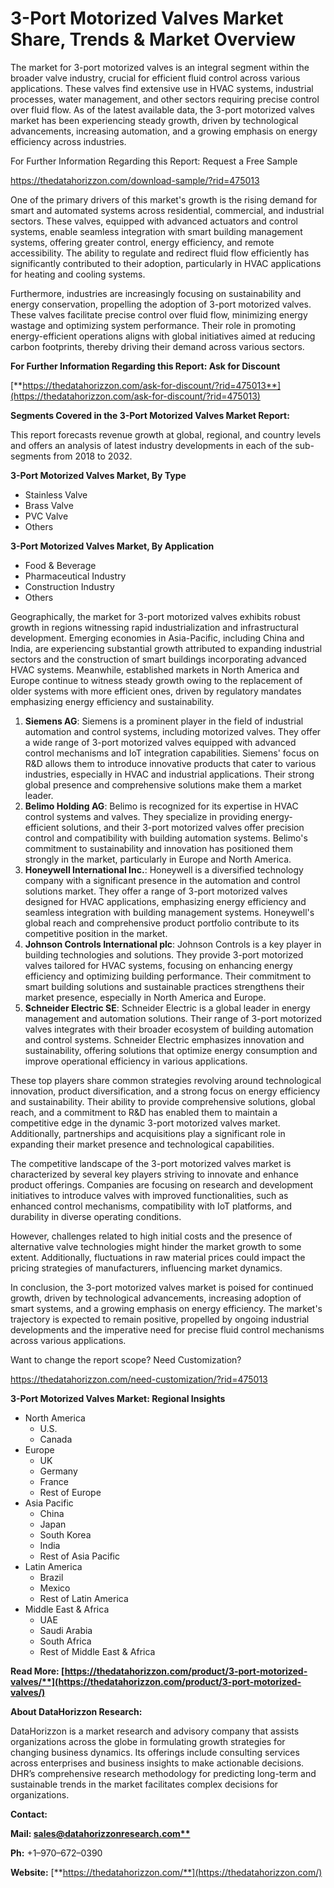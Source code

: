 ﻿# **3-Port Motorized Valves Market Share, Trends & Market Overview**

The market for 3-port motorized valves is an integral segment within the broader valve industry, crucial for efficient fluid control across various applications. These valves find extensive use in HVAC systems, industrial processes, water management, and other sectors requiring precise control over fluid flow. As of the latest available data, the 3-port motorized valves market has been experiencing steady growth, driven by technological advancements, increasing automation, and a growing emphasis on energy efficiency across industries.

For Further Information Regarding this Report: Request a Free Sample

<https://thedatahorizzon.com/download-sample/?rid=475013>

One of the primary drivers of this market's growth is the rising demand for smart and automated systems across residential, commercial, and industrial sectors. These valves, equipped with advanced actuators and control systems, enable seamless integration with smart building management systems, offering greater control, energy efficiency, and remote accessibility. The ability to regulate and redirect fluid flow efficiently has significantly contributed to their adoption, particularly in HVAC applications for heating and cooling systems.

Furthermore, industries are increasingly focusing on sustainability and energy conservation, propelling the adoption of 3-port motorized valves. These valves facilitate precise control over fluid flow, minimizing energy wastage and optimizing system performance. Their role in promoting energy-efficient operations aligns with global initiatives aimed at reducing carbon footprints, thereby driving their demand across various sectors.

**For Further Information Regarding this Report: Ask for Discount**

[**https://thedatahorizzon.com/ask-for-discount/?rid=475013**](https://thedatahorizzon.com/ask-for-discount/?rid=475013)


**Segments Covered in the 3-Port Motorized Valves Market Report:**

This report forecasts revenue growth at global, regional, and country levels and offers an analysis of latest industry developments in each of the sub-segments from 2018 to 2032.

**3-Port Motorized Valves Market, By Type**

- Stainless Valve
- Brass Valve
- PVC Valve
- Others

**3-Port Motorized Valves Market, By Application**

- Food & Beverage
- Pharmaceutical Industry
- Construction Industry
- Others

Geographically, the market for 3-port motorized valves exhibits robust growth in regions witnessing rapid industrialization and infrastructural development. Emerging economies in Asia-Pacific, including China and India, are experiencing substantial growth attributed to expanding industrial sectors and the construction of smart buildings incorporating advanced HVAC systems. Meanwhile, established markets in North America and Europe continue to witness steady growth owing to the replacement of older systems with more efficient ones, driven by regulatory mandates emphasizing energy efficiency and sustainability.

1. **Siemens AG**: Siemens is a prominent player in the field of industrial automation and control systems, including motorized valves. They offer a wide range of 3-port motorized valves equipped with advanced control mechanisms and IoT integration capabilities. Siemens' focus on R&D allows them to introduce innovative products that cater to various industries, especially in HVAC and industrial applications. Their strong global presence and comprehensive solutions make them a market leader.
1. **Belimo Holding AG**: Belimo is recognized for its expertise in HVAC control systems and valves. They specialize in providing energy-efficient solutions, and their 3-port motorized valves offer precision control and compatibility with building automation systems. Belimo's commitment to sustainability and innovation has positioned them strongly in the market, particularly in Europe and North America.
1. **Honeywell International Inc.**: Honeywell is a diversified technology company with a significant presence in the automation and control solutions market. They offer a range of 3-port motorized valves designed for HVAC applications, emphasizing energy efficiency and seamless integration with building management systems. Honeywell's global reach and comprehensive product portfolio contribute to its competitive position in the market.
1. **Johnson Controls International plc**: Johnson Controls is a key player in building technologies and solutions. They provide 3-port motorized valves tailored for HVAC systems, focusing on enhancing energy efficiency and optimizing building performance. Their commitment to smart building solutions and sustainable practices strengthens their market presence, especially in North America and Europe.
1. **Schneider Electric SE**: Schneider Electric is a global leader in energy management and automation solutions. Their range of 3-port motorized valves integrates with their broader ecosystem of building automation and control systems. Schneider Electric emphasizes innovation and sustainability, offering solutions that optimize energy consumption and improve operational efficiency in various applications.

These top players share common strategies revolving around technological innovation, product diversification, and a strong focus on energy efficiency and sustainability. Their ability to provide comprehensive solutions, global reach, and a commitment to R&D has enabled them to maintain a competitive edge in the dynamic 3-port motorized valves market. Additionally, partnerships and acquisitions play a significant role in expanding their market presence and technological capabilities.

The competitive landscape of the 3-port motorized valves market is characterized by several key players striving to innovate and enhance product offerings. Companies are focusing on research and development initiatives to introduce valves with improved functionalities, such as enhanced control mechanisms, compatibility with IoT platforms, and durability in diverse operating conditions.

However, challenges related to high initial costs and the presence of alternative valve technologies might hinder the market growth to some extent. Additionally, fluctuations in raw material prices could impact the pricing strategies of manufacturers, influencing market dynamics.

In conclusion, the 3-port motorized valves market is poised for continued growth, driven by technological advancements, increasing adoption of smart systems, and a growing emphasis on energy efficiency. The market's trajectory is expected to remain positive, propelled by ongoing industrial developments and the imperative need for precise fluid control mechanisms across various applications.

Want to change the report scope? Need Customization?

<https://thedatahorizzon.com/need-customization/?rid=475013>



**3-Port Motorized Valves Market: Regional Insights**

- North America
  - U.S.
  - Canada
- Europe
  - UK
  - Germany
  - France
  - Rest of Europe
- Asia Pacific
  - China
  - Japan
  - South Korea
  - India
  - Rest of Asia Pacific
- Latin America
  - Brazil
  - Mexico
  - Rest of Latin America
- Middle East & Africa
  - UAE
  - Saudi Arabia
  - South Africa
  - Rest of Middle East & Africa

**Read More: [https://thedatahorizzon.com/product/3-port-motorized-valves/**](https://thedatahorizzon.com/product/3-port-motorized-valves/)**

**About DataHorizzon Research:**

DataHorizzon is a market research and advisory company that assists organizations across the globe in formulating growth strategies for changing business dynamics. Its offerings include consulting services across enterprises and business insights to make actionable decisions. DHR’s comprehensive research methodology for predicting long-term and sustainable trends in the market facilitates complex decisions for organizations.

**Contact:**

**Mail: [sales@datahorizzonresearch.com**](mailto:sales@datahorizzonresearch.com)**

**Ph:** +1–970–672–0390

**Website:** [**https://thedatahorizzon.com/**](https://thedatahorizzon.com/)

